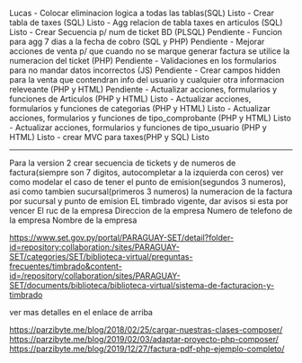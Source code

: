 Lucas
    - Colocar eliminacion logica a todas las tablas(SQL)                                Listo
    - Crear tabla de taxes (SQL)                                                        Listo
    - Agg relacion de tabla taxes en articulos (SQL)                                    Listo
    - Crear Secuencia p/ num de ticket BD (PLSQL)                                       Pendiente
    - Funcion para agg 7 dias a la fecha de cobro (SQL y PHP)                           Pendiente
    - Mejorar acciones de venta p/ que cuando no se marque generar
    factura se utilice la numeracion del ticket (PHP)                                   Pendiente
    - Validaciones en los formularios para no mandar datos incorrectos (JS)             Pendiente
    - Crear campos hidden para la venta que contendran info del usuario y
    cualquier otra informacion releveante (PHP y HTML)                                  Pendiente
    - Actualizar acciones, formularios y funciones de Articulos (PHP y HTML)            Listo
    - Actualizar acciones, formularios y funciones de categorias (PHP y HTML)           Listo
    - Actualizar acciones, formularios y funciones de tipo_comprobante (PHP y HTML)     Listo
    - Actualizar acciones, formularios y funciones de tipo_usuario (PHP y HTML)         Listo
    - crear MVC para taxes(PHP y SQL)                                                   Listo





----------------------------------------------------------------------------------------------------------------------------


Para la version 2
crear secuencia de tickets y de numeros de factura(siempre son 7 digitos, autocompletar a la izquierda con ceros)
ver como modelar el caso de tener el punto de emision(segundos 3 numeros), asi como tambien sucursal(primeros 3 numeros)
la numeracion de la factura por sucursal y punto de emision
EL timbrado vigente, dar avisos si esta por vencer
El ruc de la empresa
Direccion de la empresa
Numero de telefono de la empresa
Nombre de la empresa

https://www.set.gov.py/portal/PARAGUAY-SET/detail?folder-id=repository:collaboration:/sites/PARAGUAY-SET/categories/SET/biblioteca-virtual/preguntas-frecuentes/timbrado&content-id=/repository/collaboration/sites/PARAGUAY-SET/documents/biblioteca/biblioteca-virtual/sistema-de-facturacion-y-timbrado

ver mas detalles en el enlace de arriba

https://parzibyte.me/blog/2018/02/25/cargar-nuestras-clases-composer/
https://parzibyte.me/blog/2019/02/03/adaptar-proyecto-php-composer/
https://parzibyte.me/blog/2019/12/27/factura-pdf-php-ejemplo-completo/